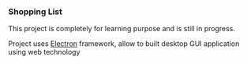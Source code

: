 ### Shopping List

This project is completely for learning purpose and is still in progress.

Project uses [Electron](https://github.com/18f/midas) framework, allow to built desktop GUI application using web technology
